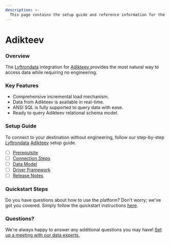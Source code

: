 ```yaml
---
description: >-
  This page contains the setup guide and reference information for the Adikteev source connector.
---
```


# Adikteev

### Overview

The [Lyftrondata](https://www.lyftrondata.com/) integration for [Adikteev](https://www.lyftrondata.com/integration/adikteev/)[ ](https://www.lyftrondata.com/integration/adikteev/)provides the most natural way to access data while requiring no engineering.

### Key Features

* Comprehensive incremental load mechanism.
* Data from Adikteev is available in real-time.&#x20;
* ANSI SQL is fully supported to query data with ease.
* Ready to query Adikteev relational schema model.

### Setup Guide

To connect to your destination without engineering, follow our step-by-step [Lyftrondata](https://www.lyftrondata.com/)  [Adikteev](https://www.lyftrondata.com/integration/adikteev/) setup guide.

* [ ] [Prerequisite](../../marketing-analytics/adikteev/prerequisite.md)
* [ ] [Connection Steps](../../marketing-analytics/adikteev/connection-steps.md)
* [ ] [Data Model](../../marketing-analytics/adikteev/data-model/)
* [ ] [Driver Framework](../../marketing-analytics/adikteev/driver-framework/)
* [ ] [Release Notes](../../marketing-analytics/adikteev/release-notes.md)

### Quickstart Steps

Do you have questions about how to use the platform? Don't worry; we've got you covered. Simply follow the quickstart instructions [here](../../../quickstart-steps.md).

### Questions? <a href="#questions" id="questions"></a>

We're always happy to answer any additional questions you may have! [Set up a meeting with our data experts.](https://www.lyftrondata.com/book-a-meeting/)

